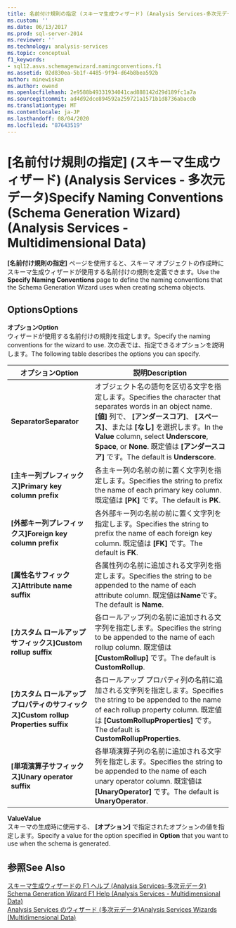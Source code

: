 ```yaml
---
title: 名前付け規則の指定 (スキーマ生成ウィザード) (Analysis Services-多次元データ) |Microsoft Docs
ms.custom: ''
ms.date: 06/13/2017
ms.prod: sql-server-2014
ms.reviewer: ''
ms.technology: analysis-services
ms.topic: conceptual
f1_keywords:
- sql12.asvs.schemagenwizard.namingconventions.f1
ms.assetid: 02d830ea-5b1f-4485-9f94-d64b8bea592b
author: minewiskan
ms.author: owend
ms.openlocfilehash: 2e9588b49331934041cad888142d29d189fc1a7a
ms.sourcegitcommit: ad4d92dce894592a259721a1571b1d8736abacdb
ms.translationtype: MT
ms.contentlocale: ja-JP
ms.lasthandoff: 08/04/2020
ms.locfileid: "87643519"
---
```

# <a name="specify-naming-conventions-schema-generation-wizard-analysis-services---multidimensional-data"></a><span data-ttu-id="8a1f6-102">[名前付け規則の指定] (スキーマ生成ウィザード) (Analysis Services - 多次元データ)</span><span class="sxs-lookup"><span data-stu-id="8a1f6-102">Specify Naming Conventions (Schema Generation Wizard) (Analysis Services - Multidimensional Data)</span></span>
  <span data-ttu-id="8a1f6-103">**[名前付け規則の指定]** ページを使用すると、スキーマ オブジェクトの作成時にスキーマ生成ウィザードが使用する名前付けの規則を定義できます。</span><span class="sxs-lookup"><span data-stu-id="8a1f6-103">Use the **Specify Naming Conventions** page to define the naming conventions that the Schema Generation Wizard uses when creating schema objects.</span></span>  
  
## <a name="options"></a><span data-ttu-id="8a1f6-104">Options</span><span class="sxs-lookup"><span data-stu-id="8a1f6-104">Options</span></span>  
 <span data-ttu-id="8a1f6-105">**オプション**</span><span class="sxs-lookup"><span data-stu-id="8a1f6-105">**Option**</span></span>  
 <span data-ttu-id="8a1f6-106">ウィザードが使用する名前付けの規則を指定します。</span><span class="sxs-lookup"><span data-stu-id="8a1f6-106">Specify the naming conventions for the wizard to use.</span></span> <span data-ttu-id="8a1f6-107">次の表では、指定できるオプションを説明します。</span><span class="sxs-lookup"><span data-stu-id="8a1f6-107">The following table describes the options you can specify.</span></span>  
  
|<span data-ttu-id="8a1f6-108">オプション</span><span class="sxs-lookup"><span data-stu-id="8a1f6-108">Option</span></span>|<span data-ttu-id="8a1f6-109">説明</span><span class="sxs-lookup"><span data-stu-id="8a1f6-109">Description</span></span>|  
|------------|-----------------|  
|<span data-ttu-id="8a1f6-110">**Separator**</span><span class="sxs-lookup"><span data-stu-id="8a1f6-110">**Separator**</span></span>|<span data-ttu-id="8a1f6-111">オブジェクト名の語句を区切る文字を指定します。</span><span class="sxs-lookup"><span data-stu-id="8a1f6-111">Specifies the character that separates words in an object name.</span></span> <span data-ttu-id="8a1f6-112">**[値]** 列で、 **[アンダースコア]**、 **[スペース]**、または **[なし]** を選択します。</span><span class="sxs-lookup"><span data-stu-id="8a1f6-112">In the **Value** column, select **Underscore**, **Space**, or **None**.</span></span> <span data-ttu-id="8a1f6-113">既定値は **[アンダースコア]** です。</span><span class="sxs-lookup"><span data-stu-id="8a1f6-113">The default is **Underscore**.</span></span>|  
|<span data-ttu-id="8a1f6-114">**[主キー列プレフィックス]**</span><span class="sxs-lookup"><span data-stu-id="8a1f6-114">**Primary key column prefix**</span></span>|<span data-ttu-id="8a1f6-115">各主キー列の名前の前に置く文字列を指定します。</span><span class="sxs-lookup"><span data-stu-id="8a1f6-115">Specifies the string to prefix the name of each primary key column.</span></span> <span data-ttu-id="8a1f6-116">既定値は **[PK]** です。</span><span class="sxs-lookup"><span data-stu-id="8a1f6-116">The default is **PK**.</span></span>|  
|<span data-ttu-id="8a1f6-117">**[外部キー列プレフィックス]**</span><span class="sxs-lookup"><span data-stu-id="8a1f6-117">**Foreign key column prefix**</span></span>|<span data-ttu-id="8a1f6-118">各外部キー列の名前の前に置く文字列を指定します。</span><span class="sxs-lookup"><span data-stu-id="8a1f6-118">Specifies the string to prefix the name of each foreign key column.</span></span> <span data-ttu-id="8a1f6-119">既定値は **[FK]** です。</span><span class="sxs-lookup"><span data-stu-id="8a1f6-119">The default is **FK**.</span></span>|  
|<span data-ttu-id="8a1f6-120">**[属性名サフィックス]**</span><span class="sxs-lookup"><span data-stu-id="8a1f6-120">**Attribute name suffix**</span></span>|<span data-ttu-id="8a1f6-121">各属性列の名前に追加される文字列を指定します。</span><span class="sxs-lookup"><span data-stu-id="8a1f6-121">Specifies the string to be appended to the name of each attribute column.</span></span> <span data-ttu-id="8a1f6-122">既定値は**Name**です。</span><span class="sxs-lookup"><span data-stu-id="8a1f6-122">The default is **Name**.</span></span>|  
|<span data-ttu-id="8a1f6-123">**[カスタム ロールアップ サフィックス]**</span><span class="sxs-lookup"><span data-stu-id="8a1f6-123">**Custom rollup suffix**</span></span>|<span data-ttu-id="8a1f6-124">各ロールアップ列の名前に追加される文字列を指定します。</span><span class="sxs-lookup"><span data-stu-id="8a1f6-124">Specifies the string to be appended to the name of each rollup column.</span></span> <span data-ttu-id="8a1f6-125">既定値は **[CustomRollup]** です。</span><span class="sxs-lookup"><span data-stu-id="8a1f6-125">The default is **CustomRollup**.</span></span>|  
|<span data-ttu-id="8a1f6-126">**[カスタム ロールアップ プロパティのサフィックス]**</span><span class="sxs-lookup"><span data-stu-id="8a1f6-126">**Custom rollup Properties suffix**</span></span>|<span data-ttu-id="8a1f6-127">各ロールアップ プロパティ列の名前に追加される文字列を指定します。</span><span class="sxs-lookup"><span data-stu-id="8a1f6-127">Specifies the string to be appended to the name of each rollup property column.</span></span> <span data-ttu-id="8a1f6-128">既定値は **[CustomRollupProperties]** です。</span><span class="sxs-lookup"><span data-stu-id="8a1f6-128">The default is **CustomRollupProperties**.</span></span>|  
|<span data-ttu-id="8a1f6-129">**[単項演算子サフィックス]**</span><span class="sxs-lookup"><span data-stu-id="8a1f6-129">**Unary operator suffix**</span></span>|<span data-ttu-id="8a1f6-130">各単項演算子列の名前に追加される文字列を指定します。</span><span class="sxs-lookup"><span data-stu-id="8a1f6-130">Specifies the string to be appended to the name of each unary operator column.</span></span> <span data-ttu-id="8a1f6-131">既定値は **[UnaryOperator]** です。</span><span class="sxs-lookup"><span data-stu-id="8a1f6-131">The default is **UnaryOperator**.</span></span>|  
  
 <span data-ttu-id="8a1f6-132">**Value**</span><span class="sxs-lookup"><span data-stu-id="8a1f6-132">**Value**</span></span>  
 <span data-ttu-id="8a1f6-133">スキーマの生成時に使用する、 **[オプション]** で指定されたオプションの値を指定します。</span><span class="sxs-lookup"><span data-stu-id="8a1f6-133">Specify a value for the option specified in **Option** that you want to use when the schema is generated.</span></span>  
  
## <a name="see-also"></a><span data-ttu-id="8a1f6-134">参照</span><span class="sxs-lookup"><span data-stu-id="8a1f6-134">See Also</span></span>  
 <span data-ttu-id="8a1f6-135">[スキーマ生成ウィザードの F1 ヘルプ &#40;Analysis Services-多次元データ&#41;](schema-generation-wizard-f1-help-analysis-services-multidimensional-data.md) </span><span class="sxs-lookup"><span data-stu-id="8a1f6-135">[Schema Generation Wizard F1 Help &#40;Analysis Services - Multidimensional Data&#41;](schema-generation-wizard-f1-help-analysis-services-multidimensional-data.md) </span></span>  
 [<span data-ttu-id="8a1f6-136">Analysis Services のウィザード &#40;多次元データ&#41;</span><span class="sxs-lookup"><span data-stu-id="8a1f6-136">Analysis Services Wizards &#40;Multidimensional Data&#41;</span></span>](analysis-services-wizards-multidimensional-data.md)  
  
  
